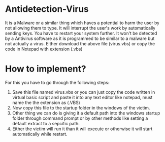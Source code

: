 # Antidetection-Virus
It is a Malware or a similar thing which haves a potential to harm the user by not allowing them to type. It will interrupt the user's work by automatically sending keys. You have to restart your system further. It won't be detected by a Antivirus software as it is programmed to be similar to a malware but not actually a virus.
Either download the above file (virus.vbs) or copy the code in Notepad with extension (.vbs)

# How to implement?
For this you have to go through the following steps:

1) Save this file named virus.vbs or you can just copy the code written in virtual basic script and paste it into any text editor like notepad, must name the the extension as (.VBS)
2) Now copy this file to the startup folder in the windows of the victim.
3) Other thing we can do is giving it a default path into the windows startup folder through command prompt or by other methods like setting a default extract to a sepcific path.
4) Either the victim will run it than it will execute or otherwise it will start automatically while restart.

